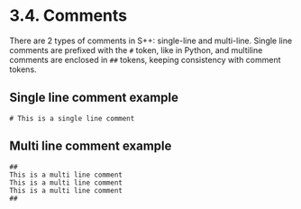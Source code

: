# 3.4. Comments

There are 2 types of comments in S++: single-line and multi-line. Single line comments are prefixed with the `#` token,
like in Python, and multiline comments are enclosed in `##` tokens, keeping consistency with comment tokens.

## Single line comment example
```
# This is a single line comment
```

## Multi line comment example
```
##
This is a multi line comment
This is a multi line comment
This is a multi line comment
##
```